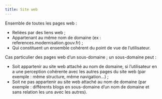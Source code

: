 ```yaml
---
title: Site web
---
```


Ensemble de toutes les pages web :

- Reliées par des liens web ;
- Appartenant au même nom de domaine (ex : references.modernisation.gouv.fr) ;
- Qui constituent un ensemble cohérent du point de vue de l’utilisateur.

Cas particulier des pages web d’un sous-domaine ; un sous-domaine peut :

- Soit appartenir au site web attaché au nom de domaine, si l’utilisateur en a une perception cohérente avec les autres pages du site web (par exemple : même structure, même navigation…) ;
- Soit ne pas appartenir au site web attaché au nom de domaine (par exemple : différents blogs en sous-domaine d’un nom de domaine et sans relation les uns avec les autres).

